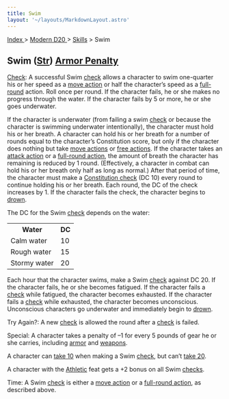 ```yaml
---
title: Swim
layout: '~/layouts/MarkdownLayout.astro'
---
```


[ Index ](/) > [ Modern D20 ](/modern.d20.srd) > [Skills](/modern.d20.srd/skills) > Swim

## Swim ([Str](/modern.d20.srd/basics/ability.scores)) [Armor Penalty](/modern.d20.srd/equipment/armor.general)

[Check](/modern.d20.srd/skills/skill.basics): A successful Swim
[check](/modern.d20.srd/skills/skill.basics) allows a character to
swim one-quarter his or her speed as a [move action](/modern.d20.srd/combat/move.actions) or half the character’s speed as
a [full-round](/modern.d20.srd/combat/full.round.actions) action. Roll once
per round. If the character fails, he or she makes no progress through the
water. If the character fails by 5 or more, he or she goes underwater.

If the character is underwater (from failing a swim
[check](/modern.d20.srd/skills/skill.basics) or because the
character is swimming underwater intentionally), the character must hold his
or her breath. A character can hold his or her breath for a number of rounds
equal to the character’s Constitution score, but only if the character does
nothing but take [move actions](/modern.d20.srd/combat/move.actions) or [free actions](/modern.d20.srd/combat/action.types). If the character takes an
[attack action](/modern.d20.srd/combat/attack.actions) or a [full-round action](/modern.d20.srd/combat/full.round.actions), the amount of breath the
character has remaining is reduced by 1 round. (Effectively, a character in
combat can hold his or her breath only half as long as normal.) After that
period of time, the character must make a [Constitution check](/modern.d20.srd/basics/ability.scores) (DC 10) every round to continue
holding his or her breath. Each round, the DC of the check increases by 1. If
the character fails the check, the character begins to
[drown](/modern.d20.srd/environment.hazards/suffocation.drowning).

The DC for the Swim [check](/modern.d20.srd/skills/skill.basics)
depends on the water:


<table> <tr><th> Water</th><th> DC </th></tr> <tr><td> Calm water</td><td> 10 </td></tr> <tr class="shaded"><td> Rough water</td><td> 15 </td></tr> <tr><td> Stormy water</td><td> 20 </td></tr> </table>


Each hour that the character swims, make a Swim
[check](/modern.d20.srd/skills/skill.basics) against DC 20. If the
character fails, he or she becomes fatigued. If the character fails a
[check](/modern.d20.srd/skills/skill.basics) while fatigued, the
character becomes exhausted. If the character fails a
[check](/modern.d20.srd/skills/skill.basics) while exhausted, the
character becomes unconscious. Unconscious characters go underwater and
immediately begin to
[drown](/modern.d20.srd/environment.hazards/suffocation.drowning).

Try Again?: A new [check](/modern.d20.srd/skills/skill.basics) is
allowed the round after a
[check](/modern.d20.srd/skills/skill.basics) is failed.

Special: A character takes a penalty of –1 for every 5 pounds of gear he or
she carries, including [armor](/modern.d20.srd/equipment/armor.general) and
[weapons](/modern.d20.srd/equipment/equipment.weapons).

A character can [take 10](/modern.d20.srd/skills/skill.basics) when
making a Swim [check](/modern.d20.srd/skills/skill.basics), but
can’t [take 20](/modern.d20.srd/skills/skill.basics).

A character with the [Athletic](/modern.d20.srd/feats/athletic) feat gets a +2
bonus on all Swim [checks](/modern.d20.srd/skills/skill.basics).

Time: A Swim [check](/modern.d20.srd/skills/skill.basics) is either
a [move action](/modern.d20.srd/combat/move.actions) or a [full-round action](/modern.d20.srd/combat/full.round.actions), as described above.

